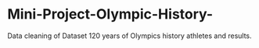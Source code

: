 # Mini-Project-Olympic-History-
Data cleaning of Dataset 120 years of Olympics history athletes and results.
